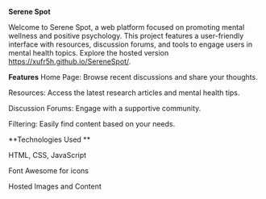 **Serene Spot**

Welcome to Serene Spot, a web platform focused on promoting mental wellness and positive psychology. This project features a user-friendly interface with resources, discussion forums, and tools to engage users in mental health topics. Explore the hosted version https://xufr5h.github.io/SereneSpot/.


**Features**
Home Page: Browse recent discussions and share your thoughts.

Resources: Access the latest research articles and mental health tips.

Discussion Forums: Engage with a supportive community.

Filtering: Easily find content based on your needs.


**Technologies Used
**

HTML, CSS, JavaScript

Font Awesome for icons

Hosted Images and Content
